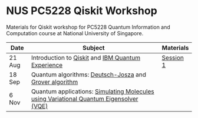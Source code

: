 # NUS PC5228 Qiskit Workshop
Materials for Qiskit workshop for PC5228 Quantum Information and Computation course at National University of Singapore.

| Date   | Subject                                                                                |Materials|
|--------|----------------------------------------------------------------------------------------|---------|
| 21 Aug | Introduction to [Qiskit](https://qiskit.org/) and [IBM Quantum Experience](https://quantum-computing.ibm.com/)                                      |[Session 1](/Session-1)         |
| 18 Sep | Quantum algorithms: [Deutsch-Josza](https://qiskit.org/textbook/ch-algorithms/deutsch-jozsa.html) and [Grover algorithm](https://qiskit.org/textbook/ch-algorithms/grover.html)                                 |         |
| 6 Nov  | Quantum applications: [Simulating Molecules using Variational Quantum Eigensolver (VQE)](https://qiskit.org/textbook/ch-applications/vqe-molecules.html) |         |